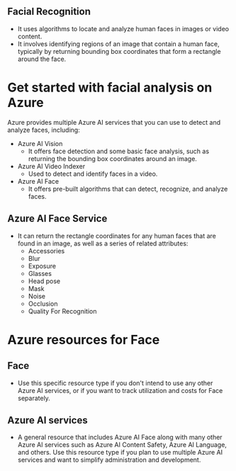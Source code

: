Facial Recognition
---

- It uses algorithms to locate and analyze human faces in images or video content.
- It involves identifying regions of an image that contain a human face, typically by returning bounding box coordinates that form a rectangle around the face.

# Get started with facial analysis on Azure

Azure provides multiple Azure AI services that you can use to detect and analyze faces, including:

- Azure AI Vision
    - It offers face detection and some basic face analysis, such as returning the bounding box coordinates around an image.
- Azure AI Video Indexer
    - Used to detect and identify faces in a video.
- Azure AI Face
    - It offers pre-built algorithms that can detect, recognize, and analyze faces.

## Azure AI Face Service

- It can return the rectangle coordinates for any human faces that are found in an image, as well as a series of related attributes:
    - Accessories
    - Blur
    - Exposure
    - Glasses
    - Head pose
    - Mask
    - Noise
    - Occlusion
    - Quality For Recognition

# Azure resources for Face

## Face

- Use this specific resource type if you don't intend to use any other Azure AI services, or if you want to track utilization and costs for Face separately.

## Azure AI services

- A general resource that includes Azure AI Face along with many other Azure AI services such as Azure AI Content Safety, Azure AI Language, and others. Use this resource type if you plan to use multiple Azure AI services and want to simplify administration and development.


